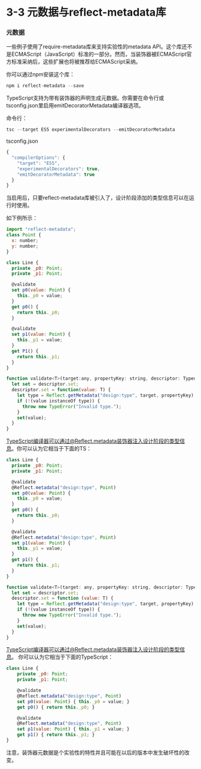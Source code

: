 # 3-3 元数据与reflect-metadata库

### 元数据
一些例子使用了require-metadata库来支持实验性的metadata API。这个库还不是ECMAScript（JavaScript）标准的一部分。然而，当装饰器被ECMAScript官方标准采纳后，这些扩展也将被推荐给ECMAScript采纳。

你可以通过npm安装这个库：

```js
npm i reflect-metadata --save
```

TypeScript支持为带有装饰器的声明生成元数据。你需要在命令行或tsconfig.json里启用emitDecoratorMetadata编译器选项。

命令行：

```js
tsc --target ES5 experimentalDecorators --emitDecoratorMetadata
```

tsconfig.json

```js
{
  "compilerOptions": {
    "target": "ES5",
    "experimentalDecorators": true,
    "emitDecoratorMetadata": true
  }
}
```

当启用后，只要reflect-metadata库被引入了，设计阶段添加的类型信息可以在运行时使用。

如下例所示：

```js
import "reflect-metadata";
class Point {
  x: number;
  y: number;
}

class Line {
  private _p0: Point;
  private _p1: Point;

  @validate
  set p0(value: Point) {
    this._p0 = value;
  }
  get p0() {
    return this._p0;
  }

  @validate
  set p1(value: Point) {
    this._p1 = value;
  }
  get P1() {
    return this._p1;
  }
}

function validate<T>(target:any, propertyKey: string, descriptor: TypedPropertyDescriptor<T>) {
  let set = descriptor.set;
  descriptor.set = function(value: T) {
    let type = Reflect.getMetadata("design:type", target, propertyKey);
    if (!(value instanceOf type)) {
      throw new TypeError("Invalid type.");
    }
    set(value);
  }
}
```

TypeScript编译器可以通过@Reflect.metadata装饰器注入设计阶段的类型信息。你可以认为它相当于下面的TS：

```js
class Line {
  private _p0: Point;
  private _p1: Point;

  @validate
  @Reflect.metadata("design:type", Point)
  set p0(value: Point) { 
    this._p0 = value;
  }
  get p0() {
    return this._p0;
  }

  @validate
  @Reflect.metadata("design:type", Point)
  set p1(value: Point) {
    this._p1 = value;
  }
  get p1() {
    return this._p1;
  }
}

function validate<T>(target: any, propertyKey: string, descriptor: TypedPropertyDescriptor<T>) {
  let set = descriptor.set;
  descriptor.set = function (value: T) {
    let type = Reflect.getMetadata("design:type", target, propertyKey);
    if (!(value instanceOf type)) {
      throw new TypeError("Invalid type.");
    }
    set(value);
  }
}
```

TypeScript编译器可以通过@Reflect.metadata装饰器注入设计阶段的类型信息。 你可以认为它相当于下面的TypeScript：

```js
class Line {
    private _p0: Point;
    private _p1: Point;

    @validate
    @Reflect.metadata("design:type", Point)
    set p0(value: Point) { this._p0 = value; }
    get p0() { return this._p0; }

    @validate
    @Reflect.metadata("design:type", Point)
    set p1(value: Point) { this._p1 = value; }
    get p1() { return this._p1; }
}
```

注意，装饰器元数据是个实验性的特性并且可能在以后的版本中发生破坏性的改变。